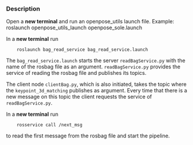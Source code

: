 ### Description

Open a __new terminal__ and run an openpose_utils launch file.
Example: 
        roslaunch openpose_utils_launch openpose_sole.launch

In a __new terminal__ run
        
        roslaunch bag_read_service bag_read_service.launch
The `bag_read_service.launch` starts the server `readBagService.py` with the name of the rosbag file as an argument. `readBagService.py` provides the service of reading the rosbag file and publishes its topics.

The client node `clientBag.py`, which is also initiated, takes the topic where the `keypoint_3d_matching` publishes as argument. Every time that there is a new message on this topic the client requests the service of `readBagService.py`.

In a __new terminal__ run 

        rosservice call /next_msg

to read the first message from the rosbag file and start the pipeline.
